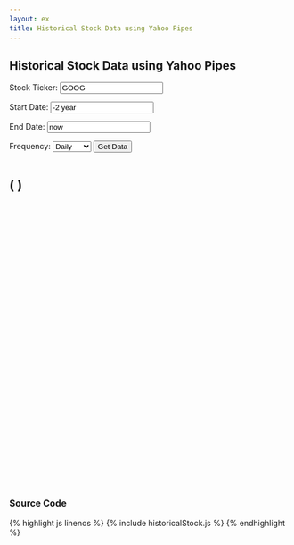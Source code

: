 ```yaml
---
layout: ex
title: Historical Stock Data using Yahoo Pipes
---
```


## Historical Stock Data using Yahoo Pipes

<form id="stockForm" class="well form-inline">
  <label for="ticker">Stock Ticker: </label>
  <input type="text" id="ticker" class="input-small" name="ticker" value="GOOG"></input>

  <label for="endDate">Start Date: </label>
  <input type="text" id="startDate" class="input-small" name="startDate" value="-2 year"></input>

  <label for="endDate">End Date: </label>
  <input type="text" id="endDate" class="input-small" name="endDate" value="now"></input>

  <label for="frequency">Frequency: </label>
  <select id="frequency" class="input-small" name="frequency">
    <option value="d">Daily</option>
    <option value="w">Weekly</option>
    <option value="m">Monthly</option>
    <!--<option value="v">Dividends Only</option>-->
  </select>
  <button type="submit" id="getData" name="getData" class="btn btn-primary pull-right">Get Data</button>
</form>

<h1>
  <span id="stockName"> </span>
  <span id="stockValue"> </span>
  <!--<span id="stockSymbol"> </span>-->

  <small>
    <span id="stockChange"> </span>
    (<span id="stockChangePercent"> </span>)
    <span id="stockDate"> </span>
  </small>

  <small id="stockLoading" class="pull-right" style="display:none">
    <img src="images/spinner.gif" style="height: 24px; width: 24px; display: inline-block"> Loading....
  </small>
</h1>

<div id="chart">
  <svg style="height:500px"> </svg>
</div>

<script type="text/javascript" src="historicalStock.js"> </script>


### Source Code

{% highlight js linenos %}
{% include historicalStock.js %}
{% endhighlight %}
